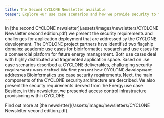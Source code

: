```yaml
---
title: The Second CYCLONE Newsletter available 
teaser: Explore our use case scenarios and how we provide security to federated cloud applications.
---
```


In [the second CYCLONE newsletter](/assets/images/newsletters/CYCLONE Newsletter second edition.pdf) 
we present the security requirements and challenges for application deployment that are addressed
by the CYCLONE development. The CYCLONE project partners have identified two flagship domains: academic
use cases for bioinformatics research and use cases for a commercial platform for future energy management. Both
use cases deal with highly distributed and fragmented application space. Based on use case scenarios described at
CYCLONE deliverables, challenging security requirements were drafted. We first present how CYCLONE development
addresses Bioinformatics use case security requirements. Next, the main components of the CYCLONE security
architecture are described. We also present the security requirements derived from the Energy use case.
Besides, in this newsletter, we presented access control infrastructure provisioning within CYCLONE.

Find out more at [the newsletter](/assets/images/newsletters/CYCLONE Newsletter second edition.pdf).

